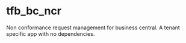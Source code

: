 # tfb_bc_ncr
Non conformance request management for business central. A tenant specific app with no dependencies.
